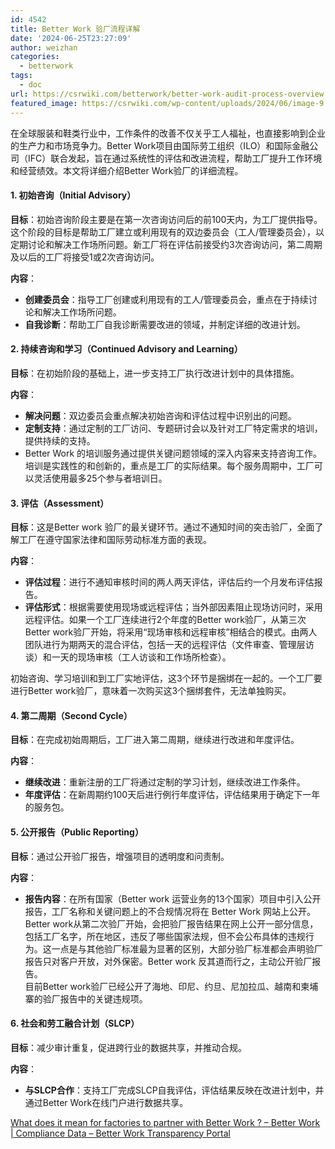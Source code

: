 ```yaml
---
id: 4542
title: Better Work 验厂流程详解
date: '2024-06-25T23:27:09'
author: weizhan
categories:
  - betterwork
tags:
  - doc
url: https://csrwiki.com/betterwork/better-work-audit-process-overview
featured_image: https://csrwiki.com/wp-content/uploads/2024/06/image-9.png
---
```


在全球服装和鞋类行业中，工作条件的改善不仅关乎工人福祉，也直接影响到企业的生产力和市场竞争力。Better Work项目由国际劳工组织（ILO）和国际金融公司（IFC）联合发起，旨在通过系统性的评估和改进流程，帮助工厂提升工作环境和经营绩效。本文将详细介绍Better Work验厂的详细流程。

#### 1. 初始咨询（Initial Advisory）

**目标**：初始咨询阶段主要是在第一次咨询访问后的前100天内，为工厂提供指导。这个阶段的目标是帮助工厂建立或利用现有的双边委员会（工人/管理委员会），以定期讨论和解决工作场所问题。新工厂将在评估前接受约3次咨询访问，第二周期及以后的工厂将接受1或2次咨询访问。

**内容**：

- **创建委员会**：指导工厂创建或利用现有的工人/管理委员会，重点在于持续讨论和解决工作场所问题。
- **自我诊断**：帮助工厂自我诊断需要改进的领域，并制定详细的改进计划。

#### 2. 持续咨询和学习（Continued Advisory and Learning）

**目标**：在初始阶段的基础上，进一步支持工厂执行改进计划中的具体措施。

**内容**：

- **解决问题**：双边委员会重点解决初始咨询和评估过程中识别出的问题。
- **定制支持**：通过定制的工厂访问、专题研讨会以及针对工厂特定需求的培训，提供持续的支持。
- Better Work 的培训服务通过提供关键问题领域的深入内容来支持咨询工作。培训是实践性的和创新的，重点是工厂的实际结果。每个服务周期中，工厂可以灵活使用最多25个参与者培训日。

#### 3. 评估（Assessment）

**目标**：这是Better work 验厂的最关键环节。通过不通知时间的突击验厂，全面了解工厂在遵守国家法律和国际劳动标准方面的表现。

**内容**：

- **评估过程**：进行不通知审核时间的两人两天评估，评估后约一个月发布评估报告。
- **评估形式**：根据需要使用现场或远程评估；当外部因素阻止现场访问时，采用远程评估。如果一个工厂连续进行2个年度的Better work验厂，从第三次Better work验厂开始，将采用“现场审核和远程审核”相结合的模式。由两人团队进行为期两天的混合评估，包括一天的远程评估（文件审查、管理层访谈）和一天的现场审核（工人访谈和工作场所检查）。

初始咨询、学习培训和到工厂实地评估，这3个环节是捆绑在一起的。一个工厂要进行Better work验厂，意味着一次购买这3个捆绑套件，无法单独购买。

#### 4. 第二周期（Second Cycle）

**目标**：在完成初始周期后，工厂进入第二周期，继续进行改进和年度评估。

**内容**：

- **继续改进**：重新注册的工厂将通过定制的学习计划，继续改进工作条件。
- **年度评估**：在新周期约100天后进行例行年度评估，评估结果用于确定下一年的服务包。

#### 5. 公开报告（Public Reporting）

**目标**：通过公开验厂报告，增强项目的透明度和问责制。

**内容**：

- **报告内容**：在所有国家（Better work 运营业务的13个国家）项目中引入公开报告，工厂名称和关键问题上的不合规情况将在 Better Work 网站上公开。Better work从第二次验厂开始，会把验厂报告结果在网上公开一部分信息，包括工厂名字，所在地区，违反了哪些国家法规，但不会公布具体的违规行为。这一点是与其他验厂标准最为显著的区别，大部分验厂标准都会声明验厂报告只对客户开放，对外保密。Better work 反其道而行之，主动公开验厂报告。\
  目前Better work验厂已经公开了海地、印尼、约旦、尼加拉瓜、越南和柬埔寨的验厂报告中的关键违规项。

#### 6. 社会和劳工融合计划（SLCP）

**目标**：减少审计重复，促进跨行业的数据共享，并推动合规。

**内容**：

- **与SLCP合作**：支持工厂完成SLCP自我评估，评估结果反映在改进计划中，并通过Better Work在线门户进行数据共享。

[What does it mean for factories to partner with Better Work ? – Better Work](https://betterwork.org/what-does-it-mean-for-factories/)\
[| Compliance Data – Better Work Transparency Portal](https://portal.betterwork.org/transparency/compliance)
